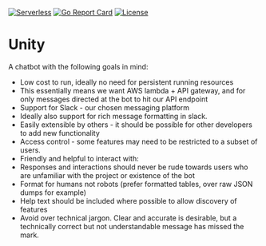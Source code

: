 [![Serverless](http://public.serverless.com/badges/v3.svg)](http://www.serverless.com)
[![Go Report Card](https://goreportcard.com/badge/github.com/whithajess/unity)](https://goreportcard.com/report/github.com/whithajess/unity)
[![License](https://img.shields.io/github/license/whithajess/unity.svg)](LICENSE.md)

# Unity

A chatbot with the following goals in mind:

* Low cost to run, ideally no need for persistent running resources
* This essentially means we want AWS lambda + API gateway, and for only messages directed at the bot to hit our API endpoint
* Support for Slack - our chosen messaging platform
* Ideally also support for rich message formatting in slack.
* Easily extensible by others - it should be possible for other developers to add new functionality
* Access control - some features may need to be restricted to a subset of users.
* Friendly and helpful to interact with:
* Responses and interactions should never be rude towards users who are unfamiliar with the project or existence of the bot
* Format for humans not robots (prefer formatted tables, over raw JSON dumps for example)
* Help text should be included where possible to allow discovery of features
* Avoid over technical jargon. Clear and accurate is desirable, but a technically correct but not understandable message has missed the mark.
